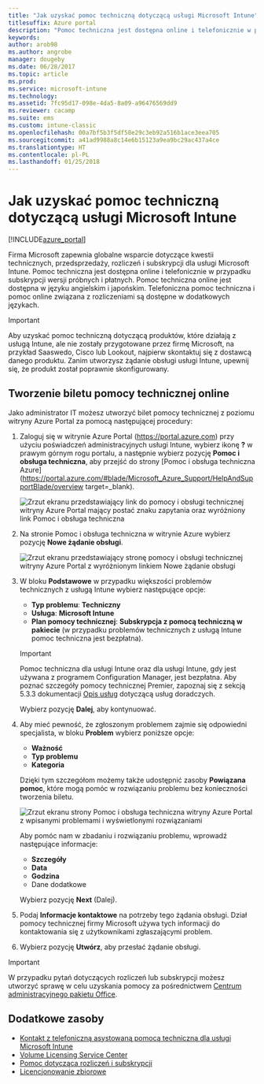 ```yaml
---
title: "Jak uzyskać pomoc techniczną dotyczącą usługi Microsoft Intune"
titlesuffix: Azure portal
description: "Pomoc techniczna jest dostępna online i telefonicznie w przypadku subskrypcji płatnych i ich wersji próbnych."
keywords: 
author: arob98
ms.author: angrobe
manager: dougeby
ms.date: 06/28/2017
ms.topic: article
ms.prod: 
ms.service: microsoft-intune
ms.technology: 
ms.assetid: 7fc95d17-098e-4da5-8a09-a96476569dd9
ms.reviewer: cacamp
ms.suite: ems
ms.custom: intune-classic
ms.openlocfilehash: 00a7bf5b3f5df58e29c3eb92a516b1ace3eea705
ms.sourcegitcommit: a41ad9988a8c14e6b15123a9ea9bc29ac437a4ce
ms.translationtype: HT
ms.contentlocale: pl-PL
ms.lasthandoff: 01/25/2018
---
```

# <a name="how-to-get-support-for-microsoft-intune"></a>Jak uzyskać pomoc techniczną dotyczącą usługi Microsoft Intune

[!INCLUDE[azure_portal](./includes/note-for-both-portals.md)]

Firma Microsoft zapewnia globalne wsparcie dotyczące kwestii technicznych, przedsprzedaży, rozliczeń i subskrypcji dla usługi Microsoft Intune. Pomoc techniczna jest dostępna online i telefonicznie w przypadku subskrypcji wersji próbnych i płatnych. Pomoc techniczna online jest dostępna w języku angielskim i japońskim. Telefoniczna pomoc techniczna i pomoc online związana z rozliczeniami są dostępne w dodatkowych językach.

>[!IMPORTANT]
> Aby uzyskać pomoc techniczną dotyczącą produktów, które działają z usługą Intune, ale nie zostały przygotowane przez firmę Microsoft, na przykład Saaswedo, Cisco lub Lookout, najpierw skontaktuj się z dostawcą danego produktu. Zanim utworzysz żądanie obsługi usługi Intune, upewnij się, że produkt został poprawnie skonfigurowany.

## <a name="create-an-online-support-ticket"></a>Tworzenie biletu pomocy technicznej online

Jako administrator IT możesz utworzyć bilet pomocy technicznej z poziomu witryny Azure Portal za pomocą następującej procedury:

1. Zaloguj się w witrynie Azure Portal (https://portal.azure.com) przy użyciu poświadczeń administracyjnych usługi Intune, wybierz ikonę **?** w prawym górnym rogu portalu, a następnie wybierz pozycję **Pomoc i obsługa techniczna**, aby przejść do strony [Pomoc i obsługa techniczna Azure](https://portal.azure.com/#blade/Microsoft_Azure_Support/HelpAndSupportBlade/overview target=_blank).

    ![Zrzut ekranu przedstawiający link do pomocy i obsługi technicznej witryny Azure Portal mający postać znaku zapytania oraz wyróżniony link Pomoc i obsługa techniczna](./media/azure-get-support.png)

2. Na stronie Pomoc i obsługa techniczna w witrynie Azure wybierz pozycję **Nowe żądanie obsługi**.

    ![Zrzut ekranu przedstawiający stronę pomocy i obsługi technicznej witryny Azure Portal z wyróżnionym linkiem Nowe żądanie obsługi](./media/azure-support-ticket-link.png)
3. W bloku **Podstawowe** w przypadku większości problemów technicznych z usługą Intune wybierz następujące opcje:
    - **Typ problemu**: **Techniczny**
    - **Usługa**: **Microsoft Intune**
    - **Plan pomocy technicznej**: **Subskrypcja z pomocą techniczną w pakiecie** (w przypadku problemów technicznych z usługą Intune pomoc techniczna jest bezpłatna).

    >[!IMPORTANT]
    >Pomoc techniczna dla usługi Intune oraz dla usługi Intune, gdy jest używana z programem Configuration Manager, jest bezpłatna. Aby poznać szczegóły pomocy technicznej Premier, zapoznaj się z sekcją 5.3.3 dokumentacji [Opis usług](https://www.microsoft.com/microsoftservices/services-list.aspx) dotyczącą usług doradczych.

    Wybierz pozycję **Dalej**, aby kontynuować.
4. Aby mieć pewność, że zgłoszonym problemem zajmie się odpowiedni specjalista, w bloku **Problem** wybierz poniższe opcje:
    - **Ważność**
    - **Typ problemu**
    - **Kategoria**

    Dzięki tym szczegółom możemy także udostępnić zasoby **Powiązana pomoc**, które mogą pomóc w rozwiązaniu problemu bez konieczności tworzenia biletu.

    ![Zrzut ekranu strony Pomoc i obsługa techniczna witryny Azure Portal z wpisanymi problemami i wyświetlonymi rozwiązaniami](./media/support-need-solutions.png)

    Aby pomóc nam w zbadaniu i rozwiązaniu problemu, wprowadź następujące informacje:
    -   **Szczegóły**
    - **Data**
    - **Godzina**
    - Dane dodatkowe

    Wybierz pozycję **Next** (Dalej).
5. Podaj **Informacje kontaktowe** na potrzeby tego żądania obsługi. Dział pomocy technicznej firmy Microsoft używa tych informacji do kontaktowania się z użytkownikami zgłaszającymi problem.
6. Wybierz pozycję **Utwórz**, aby przesłać żądanie obsługi.

>[!IMPORTANT]
>W przypadku pytań dotyczących rozliczeń lub subskrypcji możesz utworzyć sprawę w celu uzyskania pomocy za pośrednictwem [Centrum administracyjnego pakietu Office](https://portal.office.com/Support/SupportEntry.aspx).

## <a name="additional-resources"></a>Dodatkowe zasoby
- [Kontakt z telefoniczną asystowaną pomocą techniczną dla usługi Microsoft Intune](phone-support-contact.md)
- [Volume Licensing Service Center](http://go.microsoft.com/fwlink/p/?LinkID=282016)
- [Pomoc dotycząca rozliczeń i subskrypcji](https://support.office.com/article/Contact-Office-365-for-business-support-Admin-Help-32a17ca7-6fa0-4870-8a8d-e25ba4ccfd4b)
- [Licencjonowanie zbiorowe](http://go.microsoft.com/fwlink/p/?LinkID=282015)
